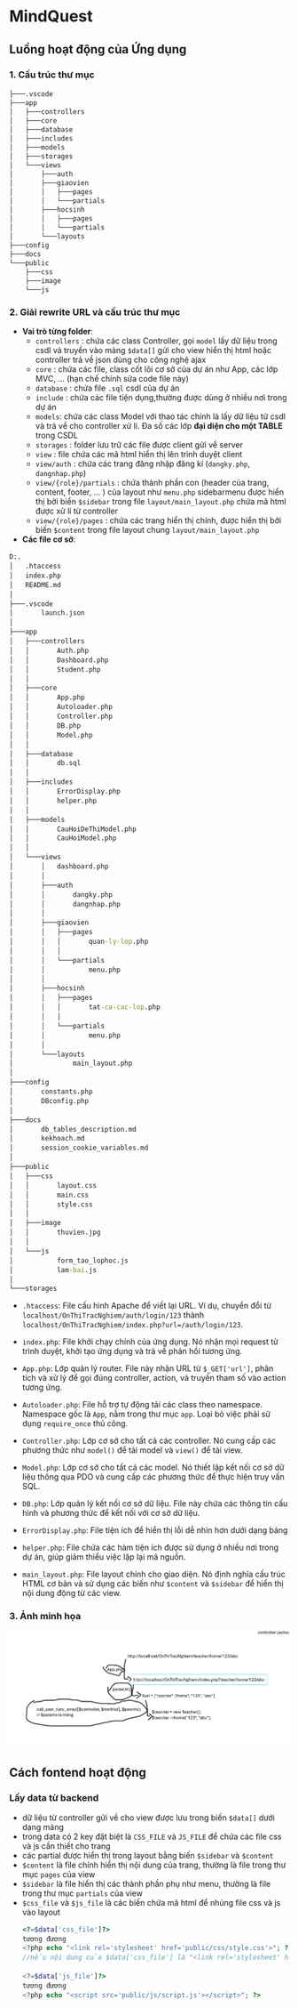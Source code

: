 # MindQuest
## Luồng hoạt động của Ứng dụng
### 1. Cấu trúc thư mục
```
├───.vscode
├───app
│   ├───controllers
│   ├───core       
│   ├───database  
│   ├───includes
│   ├───models
│   ├───storages
│   └───views
│       ├───auth
│       ├───giaovien
│       │   ├───pages
│       │   └───partials
│       ├───hocsinh
│       │   ├───pages
│       │   └───partials
│       └───layouts
├───config
├───docs
└───public
    ├───css
    ├───image
    └───js

```
### 2. Giải  rewrite URL và cấu trúc thư mục
- __Vai trò từng folder__:
  - `controllers` : chứa các class Controller, gọi `model` lấy dữ liệu trong csdl và truyền vào mảng `$data[]` gửi cho view hiển thị html hoặc controller trả về json dùng cho công nghệ ajax
  - `core` : chứa các file, class cốt lõi cơ sở của dự án như App, các lớp MVC, ... (hạn chế chính sửa code file này)
  - `database` : chứa file `.sql` csdl của dự án
  - `include` : chứa các file tiện dụng,thường được dùng ở nhiều nơi trong dự án
  - `models`: chứa các class Model với thao tác chính là lấy dữ liệu từ csdl và trả về cho controller xử lí. Đa số các lớp __đại diện cho một TABLE__ trong CSDL
  - `storages` : folder lưu trữ các file được client gửi về server
  - `view` : file chứa các mã html hiển thị lên trình duyệt client
  - `view/auth` : chứa các trang đăng nhập đăng kí (`dangky.php`,  `dangnhap.php`)
  - `view/{role}/partials` :  chứa thành phần con (header của trang, content, footer, ... ) của layout như `menu.php` sidebarmenu được hiển thị bởi biển `$sidebar` trong file `layout/main_layout.php` chứa mã html được xử lí từ controller 
  - `view/{role}/pages` : chứa các trang hiển thị chính, được hiển thị bởi biến `$content` trong file layout chung `layout/main_layout.php`
- __Các file cơ sở__:
```cmd
D:.
│   .htaccess
│   index.php
│   README.md
│
├───.vscode
│       launch.json
│
├───app
│   ├───controllers
│   │       Auth.php
│   │       Dashboard.php
│   │       Student.php
│   │
│   ├───core
│   │       App.php
│   │       Autoloader.php
│   │       Controller.php
│   │       DB.php
│   │       Model.php
│   │
│   ├───database
│   │       db.sql
│   │
│   ├───includes
│   │       ErrorDisplay.php
│   │       helper.php
│   │
│   ├───models
│   │       CauHoiDeThiModel.php
│   │       CauHoiModel.php
│   │
│   └───views
│       │   dashboard.php
│       │
│       ├───auth
│       │       dangky.php
│       │       dangnhap.php
│       │
│       ├───giaovien
│       │   ├───pages
│       │   │       quan-ly-lop.php
│       │   │
│       │   └───partials
│       │           menu.php
│       │
│       ├───hocsinh
│       │   ├───pages
│       │   │       tat-ca-cac-lop.php
│       │   │
│       │   └───partials
│       │           menu.php
│       │
│       └───layouts
│               main_layout.php
│
├───config
│       constants.php
│       DBconfig.php
│
├───docs
│       db_tables_description.md
│       kekhoach.md
│       session_cookie_variables.md
│
├───public
│   ├───css
│   │       layout.css
│   │       main.css
│   │       style.css
│   │
│   ├───image
│   │       thuvien.jpg
│   │
│   └───js
│           form_tao_lophoc.js
│           lam-bai.js
│
└───storages

```

- `.htaccess`: File cấu hình Apache để viết lại URL. Ví dụ, chuyển đổi từ `localhost/OnThiTracNghiem/auth/login/123` thành `localhost/OnThiTracNghiem/index.php?url=/auth/login/123`.

- `index.php`: File khởi chạy chính của ứng dụng. Nó nhận mọi request từ trình duyệt, khởi tạo ứng dụng và trả về phản hồi tương ứng.

- `App.php`: Lớp quản lý router. File này nhận URL từ `$_GET['url']`, phân tích và xử lý để gọi đúng controller, action, và truyền tham số vào action tương ứng.

- `Autoloader.php`: File hỗ trợ tự động tải các class theo namespace. Namespace gốc là `App`, nằm trong thư mục `app`. Loại bỏ việc phải sử dụng `require_once` thủ công.

- `Controller.php`: Lớp cơ sở cho tất cả các controller. Nó cung cấp các phương thức như `model()` để tải model và `view()` để tải view.

- `Model.php`: Lớp cơ sở cho tất cả các model. Nó thiết lập kết nối cơ sở dữ liệu thông qua PDO và cung cấp các phương thức để thực hiện truy vấn SQL.

- `DB.php`: Lớp quản lý kết nối cơ sở dữ liệu. File này chứa các thông tin cấu hình và phương thức để kết nối với cơ sở dữ liệu.

- `ErrorDisplay.php`: File tiện ích để hiển thị lỗi dễ nhìn hơn dưới dạng bảng

- `helper.php`: File chứa các hàm tiện ích được sử dụng ở nhiều nơi trong dự án, giúp giảm thiểu việc lặp lại mã nguồn.


- `main_layout.php`: File layout chính cho giao diện. Nó định nghĩa cấu trúc HTML cơ bản và sử dụng các biến như `$content` và `$sidebar` để hiển thị nội dung động từ các view.

### 3. Ảnh minh họa
![alt text](public/image/mota.png "Thư viện ảnh")

## Cách fontend hoạt động
### Lấy data từ backend
- dữ liệu từ controller gửi về cho view được lưu trong biến `$data[]` dưới dạng mảng
- trong data có 2 key đặt biệt là `CSS_FILE` và `JS_FILE` để chứa các file css và js cần thiết cho trang
- các partial được hiển thị trong layout bằng biến `$sidebar` và `$content`
- `$content` là file chính hiển thị nội dung của trang, thường là file trong thư mục `pages` của view
- `$sidebar` là file hiển thị các thành phần phụ như menu, thường là file trong thư mục `partials` của view
- `$css_file` và `$js_file` là các biến chứa mã html để nhúng file css và js vào layout 
  ```php
  <?=$data['css_file']?>
  tương đương
  <?php echo "<link rel='stylesheet' href='public/css/style.css'>"; ?>
  //nếu nội dung của $data['css_file'] là "<link rel='stylesheet' href='public/css/style.css'>"

  <?=$data['js_file']?>
  tương đương
  <?php echo "<script src='public/js/script.js'></script>"; ?>
  ```
